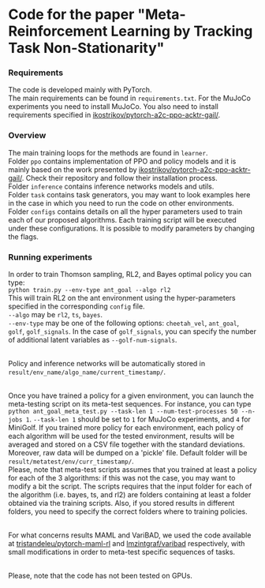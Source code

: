 # Code for the paper "Meta-Reinforcement Learning by Tracking Task Non-Stationarity"

### Requirements
The code is developed mainly with PyTorch. <br>
The main requirements can be found in `requirements.txt`.
For the MuJoCo experiments you need to install MuJoCo.
You also need to install requirements specified in [ikostrikov/pytorch-a2c-ppo-acktr-gail/](https://github.com/ikostrikov/pytorch-a2c-ppo-acktr-gail/).

### Overview
The main training loops for the methods are found in `learner`.  <br>
Folder `ppo` contains implementation of PPO and policy models 
and it is mainly based on the work presented by [ikostrikov/pytorch-a2c-ppo-acktr-gail/](https://github.com/ikostrikov/pytorch-a2c-ppo-acktr-gail/). 
Check their repository and follow their installation process. <br>
Folder `inference` contains inference networks models and utils.  <br>
Folder `task` contains task generators, you may want to look examples
here in the case in which you need to run the code on other environments. <br> 
Folder `configs` contains details on all the hyper parameters used 
to train each of our proposed algorithms. Each training script will be 
executed under these configurations. It is possible to modify parameters 
by changing the flags. <br>

### Running experiments
In order to train Thomson sampling, RL2, and Bayes optimal policy you can type: <br>
`python train.py --env-type ant_goal --algo rl2` <br>
This will train RL2 on the ant environment using the hyper-parameters specified in the corresponding `config` file. <br>
`--algo` may be `rl2`, `ts`, `bayes`. <br>
`--env-type` may be one of the following options: `cheetah_vel`, `ant_goal`, `golf`, `golf_signals`. In the case
of `golf_signals`, you can specify the number of additional latent variables as `--golf-num-signals`. <br> <br>

Policy and inference networks will be automatically stored in `result/env_name/algo_name/current_timestamp/`.<br> <br>

Once you have trained a policy for a given environment, you can launch the meta-testing script on its meta-test
sequences. For instance, you can type `python ant_goal_meta_test.py --task-len 1 --num-test-processes 50 --n-jobs 1`. 
`--task-len 1` should be set to `1` for MuJoCo experiments, and `4` for MiniGolf. 
If you trained more policy for each environment, each policy of each algorithm will be used for the tested 
environment, results will be averaged and stored on a CSV file together with the standard deviations. Moreover,
raw data will be dumped on a 'pickle' file. Default folder will be `result/metatest/env/curr_timestamp/`. <br>
Please, note that meta-test scripts assumes that you trained at least a policy for each of the 3 algorithms: if this was
not the case, you may want to modify a bit the script.
The scripts requires that the input folder for each of the algorithm (i.e. bayes, ts, and rl2) are folders
containing at least a folder obtained via the training scripts. 
Also, if you stored results in different folders, you need to specify the correct folders where to training
policies. 
<br> <br>

For what concerns results MAML and VariBAD, we used the code available at
[tristandeleu/pytorch-maml-rl](https://github.com/tristandeleu/pytorch-maml-rl) and 
[lmzintgraf/varibad](https://github.com/lmzintgraf/varibad) respectively, with small modifications in order to meta-test
specific sequences of tasks. <br> <br> 
 
Please, note that the code has not been tested on GPUs. 











